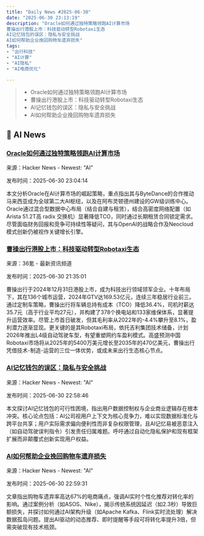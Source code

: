 ```yaml
---
title: "Daily News #2025-06-30"
date: "2025-06-30 23:13:19"
description: "Oracle如何通过独特策略领跑AI计算市场
曹操出行港股上市：科技驱动转型Robotaxi生态
AI记忆钱包的误区：隐私与安全挑战
AI如何帮助企业挽回购物车遗弃损失"
tags: 
- "出行科技"
- "AI计算"
- "AI隐私"
- "AI电商优化"

---
```


> - Oracle如何通过独特策略领跑AI计算市场
> - 曹操出行港股上市：科技驱动转型Robotaxi生态
> - AI记忆钱包的误区：隐私与安全挑战
> - AI如何帮助企业挽回购物车遗弃损失

## 🤖 AI News

### [Oracle如何通过独特策略领跑AI计算市场](https://semianalysis.com/2025/06/30/how-oracle-is-winning-the-ai-compute-market/)

来源：Hacker News - Newest: "AI"

发布时间：2025-06-30 23:04:14

本文分析Oracle在AI计算市场的崛起策略，重点指出其与ByteDance的合作推动马来西亚成为全球第二大AI枢纽，以及在阿布灵顿德州建设的GW级训练中心。Oracle通过混合型数据中心布局（结合自建与租赁），结合高密度网络配置（如Arista 51.2T高 radix 交换机）显著降低TCO，同时通过长期租赁合同锁定需求。尽管面临财务回报和竞争可持续性等疑问，其与OpenAI的战略合作及Neocloud模式创新仍被视作关键增长引擎。

### [曹操出行港股上市：科技驱动转型Robotaxi生态](https://www.36kr.com/p/3358987045312645)

来源：36氪 - 最新资讯频道

发布时间：2025-06-30 21:35:01

曹操出行于2024年12月31日港股上市，成为科技出行领域领军企业。十年布局下，其在136个城市运营，2024年GTV达169.53亿元，连续三年稳居行业前三。通过定制车策略，曹操出行将车辆总持有成本（TCO）降低36.4%，司机时薪达35.7元（高于行业平均27元），并构建了378个换电站和133家维保体系，显著提升运营效率。尽管上市首日破发，但其毛利率从2022年的-4.4%攀升至8.1%，盈利潜力逐渐显现。更关键的是其Robotaxi布局，依托吉利集团技术储备，计划2026年推出L4级自动驾驶车型，有望重塑网约车盈利模式。高盛预测中国Robotaxi市场将从2025年的5400万美元增长至2035年的470亿美元，曹操出行凭借技术-制造-运营的三位一体优势，或成未来出行生态核心节点。

### [AI记忆钱包的误区：隐私与安全挑战](https://blog.getzep.com/the-ai-memory-wallet-fallacy/)

来源：Hacker News - Newest: "AI"

发布时间：2025-06-30 22:58:46

本文探讨AI记忆钱包的可行性困境，指出用户数据控制权与企业商业逻辑存在根本冲突。核心论点包括：AI公司视用户上下文为核心竞争力，难以实现数据标准化与跨平台共享；用户实际需求偏向便利性而非复杂权限管理，且AI记忆易被恶意注入（如自动驾驶误判指令）引发责任归属难题。呼吁通过自动化隐私保护和现有框架扩展而非颠覆式创新实现用户权益。

### [AI如何帮助企业挽回购物车遗弃损失](https://www.techolution.com/blog/cart-abandonment-hurting-sales-use-ai-to-recover-lost-sales-and-boost-conversions-3x/)

来源：Hacker News - Newest: "AI"

发布时间：2025-06-30 22:59:31

文章指出购物车遗弃率高达67%的电商痛点，强调AI实时个性化推荐对转化率的影响。通过案例分析（如ASOS、Nike），揭示传统系统因延迟（如2.3秒）导致巨额损失，并探讨如何通过AI架构升级（如Apache Kafka、Flink实时流处理）解决数据孤岛问题。提出AI驱动的动态推荐、即时提醒等手段可将转化率提升3倍，但需突破现有技术瓶颈。
